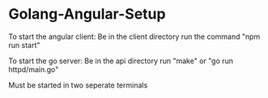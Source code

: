 # Golang-Angular-Setup


To start the angular client:
Be in the client directory
run the command "npm run start"

To start the go server:
Be in the api directory
run "make" or "go run httpd/main.go"

Must be started in two seperate terminals
